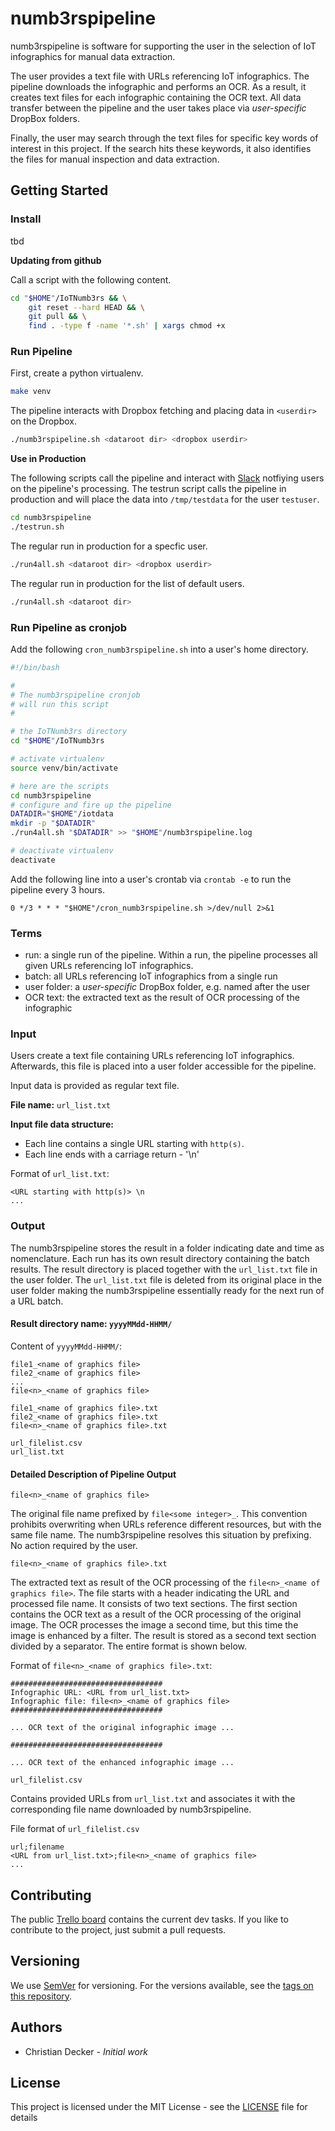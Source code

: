 # numb3rspipeline

numb3rspipeline is software for supporting the user in the selection of IoT infographics for manual data extraction.

The user provides a text file with URLs referencing IoT infographics.
The pipeline downloads the infographic and performs an OCR. As a result, it creates text files for each infographic containing the OCR text. All data transfer between the pipeline and the user takes place via _user-specific_ DropBox folders.

Finally, the user may search through the text files for specific key words of interest in this project. If the search hits these keywords, it also identifies the files for manual inspection and data extraction.

## Getting Started

### Install

tbd

**Updating from github**

Call a script with the following content.

```bash
cd "$HOME"/IoTNumb3rs && \
    git reset --hard HEAD && \
    git pull && \
    find . -type f -name '*.sh' | xargs chmod +x
```


### Run Pipeline

First, create a python virtualenv.
```bash
make venv
```

The pipeline interacts with Dropbox fetching and placing data in `<userdir>` on the Dropbox.
```bash
./numb3rspipeline.sh <dataroot dir> <dropbox userdir>
```

**Use in Production**

The following scripts call the pipeline and interact with [Slack](https://slack.com) notfiying users on the pipeline's processing. The testrun script calls the pipeline in production and will place the data into `/tmp/testdata` for the user `testuser`.
```bash
cd numb3rspipeline
./testrun.sh
```

The regular run in production for a specfic user.
```bash
./run4all.sh <dataroot dir> <dropbox userdir>
```

The regular run in production for the list of default users.
```bash
./run4all.sh <dataroot dir> 
```

### Run Pipeline as cronjob

Add the following `cron_numb3rspipeline.sh` into a user's home directory.

```bash
#!/bin/bash

#
# The numb3rspipeline cronjob
# will run this script
#

# the IoTNumb3rs directory
cd "$HOME"/IoTNumb3rs

# activate virtualenv
source venv/bin/activate

# here are the scripts
cd numb3rspipeline
# configure and fire up the pipeline
DATADIR="$HOME"/iotdata
mkdir -p "$DATADIR"
./run4all.sh "$DATADIR" >> "$HOME"/numb3rspipeline.log

# deactivate virtualenv
deactivate
```

Add the following line into a user's crontab via `crontab -e` to run the pipeline every 3 hours.
```
0 */3 * * * "$HOME"/cron_numb3rspipeline.sh >/dev/null 2>&1 
```


### Terms

* run: a single run of the pipeline. Within a run, the pipeline processes all given URLs referencing IoT infographics. 
* batch: all URLs referencing IoT infographics from a single run
* user folder: a _user-specific_ DropBox folder, e.g. named after the user
* OCR text: the extracted text as the result of OCR processing of the infographic

### Input

Users create a text file containing URLs referencing IoT infographics.
Afterwards, this file is placed into a user folder accessible for the pipeline.

Input data is provided as regular text file. 

**File name:** `url_list.txt`

**Input file data structure:**

* Each line contains a single URL starting with `http(s)`.
* Each line ends with a carriage return - '\n'

Format of `url_list.txt`: 
```
<URL starting with http(s)> \n
...
```

### Output

The numb3rspipeline stores the result in a folder indicating date and time as nomenclature.
Each run has its own result directory containing the batch results. The result directory is placed together with the `url_list.txt` file in the user folder. The `url_list.txt` file is deleted from its original place in the user folder making the numb3rspipeline essentially ready for the next run of a URL batch.

#### Result directory name: `yyyyMMdd-HHMM/`

Content of `yyyyMMdd-HHMM/`:
``` 
file1_<name of graphics file>
file2_<name of graphics file>
...
file<n>_<name of graphics file>

file1_<name of graphics file>.txt
file2_<name of graphics file>.txt
file<n>_<name of graphics file>.txt

url_filelist.csv
url_list.txt
```

#### Detailed Description of Pipeline Output 

`file<n>_<name of graphics file>` 

The original file name prefixed by `file<some integer>_`. This convention prohibits overwriting when URLs reference different resources, but with the same file name. The numb3rspipeline resolves this situation by prefixing. No action required by the user. 

`file<n>_<name of graphics file>.txt`

The extracted text as result of the OCR processing of the `file<n>_<name of graphics file>`. The file starts with a  header indicating the URL and processed file name. It consists of two text sections.
The first section contains the OCR text as a result of the OCR processing of the original image.
The OCR processes the image a second time, but this time the image is enhanced by a filter. The result is stored as a second text section divided by a separator. The entire format is shown below.

Format of `file<n>_<name of graphics file>.txt`:
```
##################################
Infographic URL: <URL from url_list.txt>
Infographic file: file<n>_<name of graphics file>
##################################

... OCR text of the original infographic image ... 

##################################

... OCR text of the enhanced infographic image ... 

``` 

`url_filelist.csv`

Contains provided URLs from `url_list.txt` and associates it with the corresponding file name downloaded by numb3rspipeline.

File format of `url_filelist.csv`
```
url;filename
<URL from url_list.txt>;file<n>_<name of graphics file>
...
```

## Contributing

The public [Trello board](https://trello.com/b/n18A4ThF) contains the current dev tasks.
If you like to contribute to the project, just submit a pull requests.

## Versioning

We use [SemVer](http://semver.org/) for versioning. For the versions available, see the [tags on this repository](https://github.com/cdeck3r/IoTNumb3rs/tags).

## Authors

* Christian Decker - *Initial work*

## License

This project is licensed under the MIT License - see the [LICENSE](LICENSE) file for details


